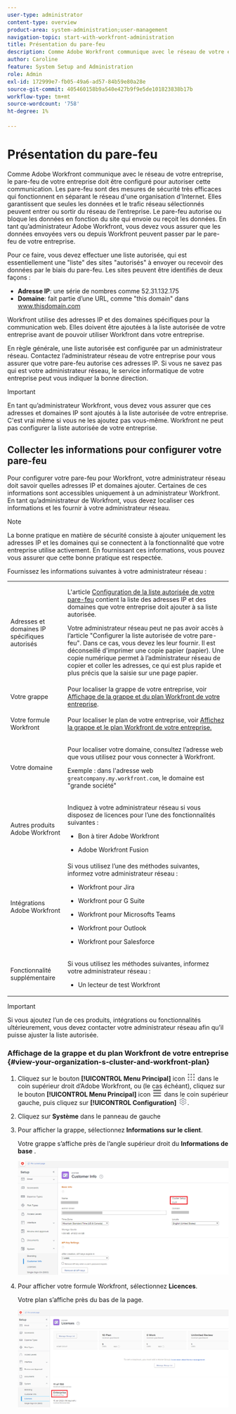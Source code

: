 ```yaml
---
user-type: administrator
content-type: overview
product-area: system-administration;user-management
navigation-topic: start-with-workfront-administration
title: Présentation du pare-feu
description: Comme Adobe Workfront communique avec le réseau de votre entreprise, le pare-feu de votre entreprise doit être configuré pour autoriser cette communication. Les pare-feu sont des mesures de sécurité très efficaces qui fonctionnent en séparant le réseau d'une organisation d'Internet. Elles garantissent que seules les données et le trafic réseau sélectionnés peuvent entrer ou sortir du réseau de l’entreprise. Le pare-feu autorise ou bloque les données en fonction du site qui envoie ou reçoit les données. En tant qu’administrateur Adobe Workfront, vous devez vous assurer que les données envoyées vers ou depuis Workfront peuvent passer par le pare-feu de votre entreprise.
author: Caroline
feature: System Setup and Administration
role: Admin
exl-id: 172999e7-fb05-49a6-ad57-84b59e80a28e
source-git-commit: 405460158b9a540e427b9f9e5de101823838b17b
workflow-type: tm+mt
source-wordcount: '758'
ht-degree: 1%

---
```


# Présentation du pare-feu

Comme Adobe Workfront communique avec le réseau de votre entreprise, le pare-feu de votre entreprise doit être configuré pour autoriser cette communication. Les pare-feu sont des mesures de sécurité très efficaces qui fonctionnent en séparant le réseau d&#39;une organisation d&#39;Internet. Elles garantissent que seules les données et le trafic réseau sélectionnés peuvent entrer ou sortir du réseau de l’entreprise. Le pare-feu autorise ou bloque les données en fonction du site qui envoie ou reçoit les données. En tant qu’administrateur Adobe Workfront, vous devez vous assurer que les données envoyées vers ou depuis Workfront peuvent passer par le pare-feu de votre entreprise.

Pour ce faire, vous devez effectuer une liste autorisée, qui est essentiellement une &quot;liste&quot; des sites &quot;autorisés&quot; à envoyer ou recevoir des données par le biais du pare-feu. Les sites peuvent être identifiés de deux façons :

* **Adresse IP**: une série de nombres comme 52.31.132.175
* **Domaine**: fait partie d’une URL, comme &quot;this domain&quot; dans www.thisdomain.com

Workfront utilise des adresses IP et des domaines spécifiques pour la communication web. Elles doivent être ajoutées à la liste autorisée de votre entreprise avant de pouvoir utiliser Workfront dans votre entreprise.

En règle générale, une liste autorisée est configurée par un administrateur réseau. Contactez l’administrateur réseau de votre entreprise pour vous assurer que votre pare-feu autorise ces adresses IP. Si vous ne savez pas qui est votre administrateur réseau, le service informatique de votre entreprise peut vous indiquer la bonne direction.

>[!IMPORTANT]
>
>En tant qu’administrateur Workfront, vous devez vous assurer que ces adresses et domaines IP sont ajoutés à la liste autorisée de votre entreprise. C&#39;est vrai même si vous ne les ajoutez pas vous-même. Workfront ne peut pas configurer la liste autorisée de votre entreprise.

## Collecter les informations pour configurer votre pare-feu

Pour configurer votre pare-feu pour Workfront, votre administrateur réseau doit savoir quelles adresses IP et domaines ajouter. Certaines de ces informations sont accessibles uniquement à un administrateur Workfront. En tant qu’administrateur de Workfront, vous devez localiser ces informations et les fournir à votre administrateur réseau.

>[!NOTE]
>
>La bonne pratique en matière de sécurité consiste à ajouter uniquement les adresses IP et les domaines qui se connectent à la fonctionnalité que votre entreprise utilise activement. En fournissant ces informations, vous pouvez vous assurer que cette bonne pratique est respectée.

Fournissez les informations suivantes à votre administrateur réseau :

<table style="table-layout:auto"> 
 <col> 
 <col> 
 <tbody> 
  <tr> 
   <td role="rowheader">Adresses et domaines IP spécifiques autorisés</td> 
   <td> <p>L'article <a href="../../administration-and-setup/get-started-wf-administration/configure-your-firewall.md" class="MCXref xref">Configuration de la liste autorisée de votre pare-feu</a> contient la liste des adresses IP et des domaines que votre entreprise doit ajouter à sa liste autorisée. </p> <p>Votre administrateur réseau peut ne pas avoir accès à l’article "Configurer la liste autorisée de votre pare-feu". Dans ce cas, vous devez les leur fournir. Il est déconseillé d'imprimer une copie papier (papier). Une copie numérique permet à l’administrateur réseau de copier et coller les adresses, ce qui est plus rapide et plus précis que la saisie sur une page papier.</p> </td> 
  </tr> 
  <tr> 
   <td role="rowheader">Votre grappe</td> 
   <td>Pour localiser la grappe de votre entreprise, voir <a href="#view-your-organization-s-cluster-and-workfront-plan" class="MCXref xref">Affichage de la grappe et du plan Workfront de votre entreprise</a>.</td> 
  </tr> 
  <tr> 
   <td role="rowheader">Votre formule Workfront</td> 
   <td> <p>Pour localiser le plan de votre entreprise, voir <a href="#view-your-organization-s-cluster-and-workfront-plan" class="MCXref xref">Affichez la grappe et le plan Workfront de votre entreprise.</a></p> </td> 
  </tr> 
  <tr> 
   <td role="rowheader">Votre domaine</td> 
   <td> <p>Pour localiser votre domaine, consultez l’adresse web que vous utilisez pour vous connecter à Workfront.</p> <p>Exemple : dans l'adresse web <code>greatcompany.my.workfront.com</code>, le domaine est "grande société"</p> </td> 
  </tr> 
  <tr> 
   <td role="rowheader">Autres produits Adobe Workfront</td> 
   <td> <p>Indiquez à votre administrateur réseau si vous disposez de licences pour l’une des fonctionnalités suivantes :</p> 
    <ul> 
     <li> <p>Bon à tirer Adobe Workfront</p> </li> 
     <li> <p>Adobe Workfront Fusion </p> </li> 
    </ul> </td> 
  </tr> 
  <tr> 
   <td role="rowheader">Intégrations Adobe Workfront</td> 
   <td>Si vous utilisez l’une des méthodes suivantes, informez votre administrateur réseau :
    <ul>
     <li><p>Workfront pour Jira</p></li>
     <li><p>Workfront pour G Suite</p></li>
     <li><p>Workfront pour Microsofts Teams</p></li>
     <li><p>Workfront pour Outlook</p></li>
     <li><p>Workfront pour Salesforce</p></li>
    </ul></td> 
  </tr> 
  <tr> 
   <td role="rowheader">Fonctionnalité supplémentaire</td> 
   <td> <p>Si vous utilisez les méthodes suivantes, informez votre administrateur réseau :</p> 
    <ul> 
     <li> <p>Un lecteur de test Workfront</p> </li> 
    </ul> </td>
  </tr> 
 </tbody> 
</table>

>[!IMPORTANT]
>
>Si vous ajoutez l’un de ces produits, intégrations ou fonctionnalités ultérieurement, vous devez contacter votre administrateur réseau afin qu’il puisse ajuster la liste autorisée.

### Affichage de la grappe et du plan Workfront de votre entreprise {#view-your-organization-s-cluster-and-workfront-plan}

1. Cliquez sur le bouton **[!UICONTROL Menu Principal]** icon ![Menu Principal](/help/_includes/assets/main-menu-icon.png) dans le coin supérieur droit d’Adobe Workfront, ou (le cas échéant), cliquez sur le bouton **[!UICONTROL Menu Principal]** icon ![Menu Principal](/help/_includes/assets/main-menu-icon-left-nav.png) dans le coin supérieur gauche, puis cliquez sur **[!UICONTROL Configuration]** ![Icône Configuration](/help/_includes/assets/gear-icon-setup.png).

1. Cliquez sur **Système** dans le panneau de gauche
1. Pour afficher la grappe, sélectionnez **Informations sur le client**.

   Votre grappe s’affiche près de l’angle supérieur droit du **Informations de base** .

   ![](assets/locate-cluster.png)

1. Pour afficher votre formule Workfront, sélectionnez **Licences**.

   Votre plan s’affiche près du bas de la page.

   ![](assets/locate-plan.png)
